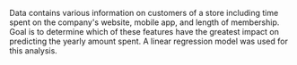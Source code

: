 Data contains various information on customers of a store including time spent on the company's website, mobile app, and length of membership.
Goal is to determine which of these features have the greatest impact on predicting the yearly amount spent.
A linear regression model was used for this analysis.
